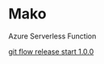 # Mako
Azure Serverless Function 

[git flow release start 1.0.0](https://git-flow.readthedocs.io/en/latest/releases.html)

